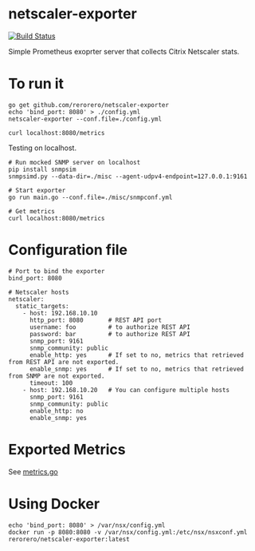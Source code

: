 # netscaler-exporter

[![Build Status](https://travis-ci.org/rerorero/netscaler-exporter.svg?branch=master)](https://travis-ci.org/rerorero/netscaler-exporter)

Simple Prometheus exoprter server that collects Citrix Netscaler stats.

# To run it
```
go get github.com/rerorero/netscaler-exporter
echo 'bind_port: 8080' > ./config.yml
netscaler-exporter --conf.file=./config.yml

curl localhost:8080/metrics
```

Testing on localhost.
```
# Run mocked SNMP server on localhost
pip install snmpsim
snmpsimd.py --data-dir=./misc --agent-udpv4-endpoint=127.0.0.1:9161

# Start exporter
go run main.go --conf.file=./misc/snmpconf.yml

# Get metrics
curl localhost:8080/metrics
```

# Configuration file
```
# Port to bind the exporter
bind_port: 8080

# Netscaler hosts
netscaler:
  static_targets:
    - host: 192.168.10.10
      http_port: 8080       # REST API port
      username: foo         # to authorize REST API
      password: bar         # to authorize REST API
      snmp_port: 9161
      snmp_community: public
      enable_http: yes      # If set to no, metrics that retrieved from REST API are not exported.
      enable_snmp: yes      # If set to no, metrics that retrieved from SNMP are not exported.
      timeout: 100
    - host: 192.168.10.20   # You can configure multiple hosts
      snmp_port: 9161
      snmp_community: public
      enable_http: no
      enable_snmp: yes
```

# Exported Metrics
See [metrics.go](exporter/metrics.go)

# Using Docker
```
echo 'bind_port: 8080' > /var/nsx/config.yml
docker run -p 8080:8080 -v /var/nsx/config.yml:/etc/nsx/nsxconf.yml rerorero/netscaler-exporter:latest

```
